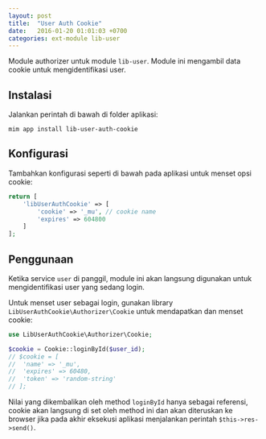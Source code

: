 ```yaml
---
layout: post
title:  "User Auth Cookie"
date:   2016-01-20 01:01:03 +0700
categories: ext-module lib-user
---
```


Module authorizer untuk module `lib-user`. Module ini mengambil data cookie untuk
mengidentifikasi user.

## Instalasi

Jalankan perintah di bawah di folder aplikasi:

```
mim app install lib-user-auth-cookie
```

## Konfigurasi

Tambahkan konfigurasi seperti di bawah pada aplikasi untuk menset opsi cookie:

```php
return [
    'libUserAuthCookie' => [
        'cookie' => '_mu', // cookie name
        'expires' => 604800
    ]
];
```

## Penggunaan

Ketika service `user` di panggil, module ini akan langsung digunakan untuk mengidentifikasi
user yang sedang login.

Untuk menset user sebagai login, gunakan library `LibUserAuthCookie\Authorizer\Cookie` untuk
mendapatkan dan menset cookie:

```php
use LibUserAuthCookie\Authorizer\Cookie;

$cookie = Cookie::loginById($user_id);
// $cookie = [
//  'name' => '_mu',
//  'expires' => 60480,
//  'token' => 'random-string'
// ];
```

Nilai yang dikembalikan oleh method `loginById` hanya sebagai referensi, cookie akan langsung
di set oleh method ini dan akan diteruskan ke browser jika pada akhir eksekusi aplikasi menjalankan
perintah `$this->res->send()`.